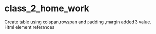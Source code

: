 # class_2_home_work
Create table using colspan,rowspan and padding ,margin added 3 value.
Html element referances 
